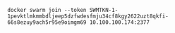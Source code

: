     docker swarm join --token SWMTKN-1-1pevktlmkmmbdljeep5dzfwdesfmju34cf8kgy2622uzt8qkfi-66s8ezuy9ach5r95e9oimgm69 10.100.100.174:2377
